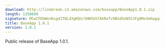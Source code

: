 ```yaml
---
download: http://linebreak.s3.amazonaws.com/baseapp/BaseApp1.0.1.zip
length: 1350699
signature: MCwCFDbWnnKsg4ITQLd3gKQV/SHW5USfAhRoTz9B1dhoN55JFg8Mo3eKwgqctA==
title: BaseApp 1.0.1
version: 1.0.1
---
```


Public release of BaseApp 1.0.1.
